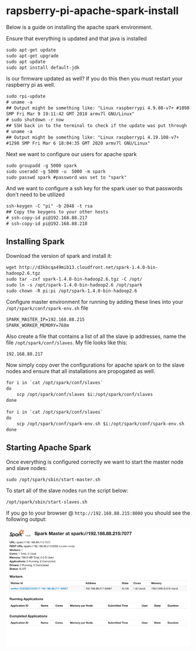 # rapsberry-pi-apache-spark-install

Below is a guide on installing the apache spark environment.

Ensure that everything is updated and that java is installed
```
sudo apt-get update
sudo apt-get upgrade
sudo apt update
sudo apt install default-jdk
```

Is our firmware updated as well? If you do this then you must restart your raspberry pi as well.
```
sudo rpi-update
# uname -a
## Output might be something like: "Linux raspberrypi 4.9.80-v7+ #1098 SMP Fri Mar 9 19:11:42 GMT 2018 armv7l GNU/Linux"
# sudo shutdown -r now
## SSH back in to the terminal to check if the update was put through
# uname -a
## Output might be something like: "Linux raspberrypi 4.19.108-v7+ #1298 SMP Fri Mar 6 18:04:35 GMT 2020 armv7l GNU/Linux"
```

Next we want to configure our users for apache spark

```
sudo groupadd -g 5000 spark
sudo useradd -g 5000 -u  5000 -m spark
sudo passwd spark #password was set to "spark"
```

And we want to configure a ssh key for the spark user so that passwords don't need to be utilized
```
ssh-keygen -C "pi" -b 2048 -t rsa
## Copy the keygens to your other hosts
# ssh-copy-id pi@192.168.88.217
# ssh-copy-id pi@192.168.88.218
```

## Installing Spark

Download the version of spark and install it:
```
wget http://d3kbcqa49mib13.cloudfront.net/spark-1.4.0-bin-hadoop2.6.tgz
sudo tar -zxf spark-1.4.0-bin-hadoop2.6.tgz -C /opt/
sudo ln -s /opt/spark-1.4.0-bin-hadoop2.6 /opt/spark
sudo chown -R pi:pi /opt/spark-1.4.0-bin-hadoop2.6
```

Configure master environment for running by adding these lines into your `/opt/spark/conf/spark-env.sh` file
```
SPARK_MASTER_IP=192.168.88.215
SPARK_WORKER_MEMORY=768m
```

Also create a file that contains a list of all the slave ip addresses, name the file `/opt/spark/conf/slaves`. My file looks like this:
```
192.168.88.217
```

Now simply copy over the configurations for apache spark on to the slave nodes and ensure that all installations are propogated as well.

```
for i in `cat /opt/spark/conf/slaves`
do 
    scp /opt/spark/conf/slaves $i:/opt/spark/conf/slaves
done

for i in `cat /opt/spark/conf/slaves`
do 
    scp /opt/spark/conf/spark-env.sh $i:/opt/spark/conf/spark-env.sh
done
```

## Starting Apache Spark

Once everything is configured correctly we want to start the master node and slave nodes:
```
sudo /opt/spark/sbin/start-master.sh
```
To start all of the slave nodes run the script below:
```
/opt/spark/sbin/start-slaves.sh 
```

If you go to your browser @ `http://192.168.88.215:8080` you should see the following output:

![alt text](https://raw.githubusercontent.com/fufu70/rapsberry-pi-apache-spark-install/master/assets/Screen%20Shot%202020-03-21%20at%206.44.30%20PM.png "Apache Spark Raspberry Pi installation")
